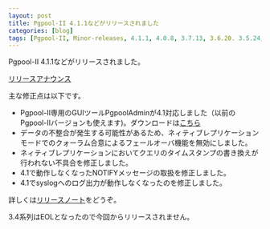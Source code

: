 ```yaml
---
layout: post
title: Pgpool-II 4.1.1などがリリースされました
categories: [blog]
tags: [Pgpool-II, Minor-releases, 4.1.1, 4.0.8, 3.7.13, 3.6.20. 3.5.24, pgpoolAdmin]
---
```

Pgpool-II 4.1.1などがリリースされました。

[リリースアナウンス](https://www.pgpool.net/mediawiki/jp/index.php/%E3%83%A1%E3%82%A4%E3%83%B3%E3%83%9A%E3%83%BC%E3%82%B8#Pgpool-II_4.1.1.2C_4.0.8.2C_3.7.13.2C_3.6.20.2C_3.5.24.2C_pgpoolAdmin_4.1.0_.E3.81.8C.E3.83.AA.E3.83.AA.E3.83.BC.E3.82.B9.E3.81.95.E3.82.8C.E3.81.BE.E3.81.97.E3.81.9F_.282020.2F02.2F20.29)

主な修正点は以下です。

- Pgpool-II専用のGUIツールPgpoolAdminが4.1対応しました（以前のPgpool-IIバージョンも使えます)。ダウンロードは[こちら](https://www.pgpool.net/mediawiki/index.php/Downloads#pgpoolAdmin)
- データの不整合が発生する可能性があるため、ネィティブレプリケーションモードでのクォーラム合意によるフェールオーバ機能を無効にしました。
- ネィティブレプリケーションにおいてクエリのタイムスタンプの書き換えが行われない不具合を修正しました。
- 4.1で動作しなくなったNOTIFYメッセージの取扱を修正しました。
- 4.1でsyslogへのログ出力が動作しなくなったのを修正しました。

詳しくは[リリースノート](https://www.pgpool.net/docs/pgpool-II-4.1.1/ja/html/release-4-1-1.html)をどうぞ。

3.4系列はEOLとなったので今回からリリースされません。
